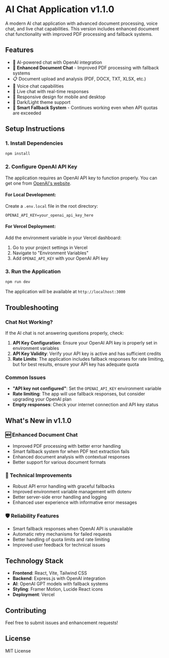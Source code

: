 # AI Chat Application v1.1.0

A modern AI chat application with advanced document processing, voice chat, and live chat capabilities. This version includes enhanced document chat functionality with improved PDF processing and fallback systems.

## Features

- 🤖 AI-powered chat with OpenAI integration
- 📄 **Enhanced Document Chat** - Improved PDF processing with fallback systems
- 📋 Document upload and analysis (PDF, DOCX, TXT, XLSX, etc.)
- 🎤 Voice chat capabilities
- 💬 Live chat with real-time responses
- 📱 Responsive design for mobile and desktop
- 🌙 Dark/Light theme support
- 🔄 **Smart Fallback System** - Continues working even when API quotas are exceeded

## Setup Instructions

### 1. Install Dependencies

```bash
npm install
```

### 2. Configure OpenAI API Key

The application requires an OpenAI API key to function properly. You can get one from [OpenAI's website](https://platform.openai.com/api-keys).

#### For Local Development:
Create a `.env.local` file in the root directory:

```env
OPENAI_API_KEY=your_openai_api_key_here
```

#### For Vercel Deployment:
Add the environment variable in your Vercel dashboard:
1. Go to your project settings in Vercel
2. Navigate to "Environment Variables"
3. Add `OPENAI_API_KEY` with your OpenAI API key

### 3. Run the Application

```bash
npm run dev
```

The application will be available at `http://localhost:3000`

## Troubleshooting

### Chat Not Working?
If the AI chat is not answering questions properly, check:

1. **API Key Configuration**: Ensure your OpenAI API key is properly set in environment variables
2. **API Key Validity**: Verify your API key is active and has sufficient credits
3. **Rate Limits**: The application includes fallback responses for rate limiting, but for best results, ensure your API key has adequate quota

### Common Issues

- **"API key not configured"**: Set the `OPENAI_API_KEY` environment variable
- **Rate limiting**: The app will use fallback responses, but consider upgrading your OpenAI plan
- **Empty responses**: Check your internet connection and API key status

## What's New in v1.1.0

### 🆕 Enhanced Document Chat
- Improved PDF processing with better error handling
- Smart fallback system for when PDF text extraction fails
- Enhanced document analysis with contextual responses
- Better support for various document formats

### 🔧 Technical Improvements
- Robust API error handling with graceful fallbacks
- Improved environment variable management with dotenv
- Better server-side error handling and logging
- Enhanced user experience with informative error messages

### 🛡️ Reliability Features
- Smart fallback responses when OpenAI API is unavailable
- Automatic retry mechanisms for failed requests
- Better handling of quota limits and rate limiting
- Improved user feedback for technical issues

## Technology Stack

- **Frontend**: React, Vite, Tailwind CSS
- **Backend**: Express.js with OpenAI integration
- **AI**: OpenAI GPT models with fallback systems
- **Styling**: Framer Motion, Lucide React icons
- **Deployment**: Vercel

## Contributing

Feel free to submit issues and enhancement requests!

## License

MIT License 